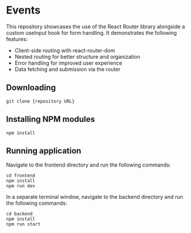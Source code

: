 # Events

This repository showcases the use of the React Router library alongside a custom useInput hook for form handling. It demonstrates the following features:

- Client-side routing with react-router-dom
- Nested routing for better structure and organization
- Error handling for improved user experience
- Data fetching and submission via the router

## Downloading

```
git clone {repository URL}
```

## Installing NPM modules

```
npm install
```

## Running application

Navigate to the frontend directory and run the following commands:

```shell
cd frontend
npm install
npm run dev
```

In a separate terminal window, navigate to the backend directory and run the following commands:

```shell
cd backend
npm install
npm run start
```

